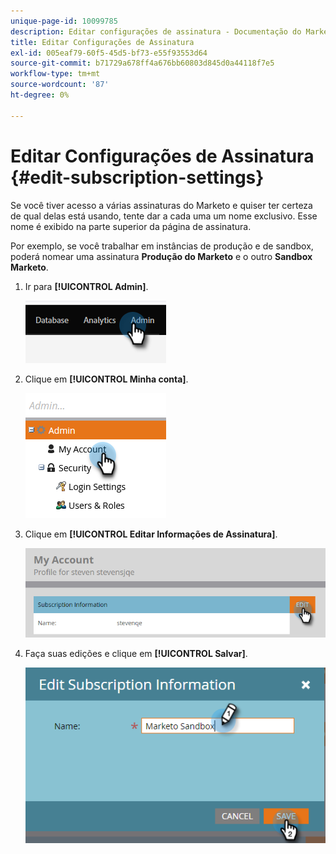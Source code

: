 ```yaml
---
unique-page-id: 10099785
description: Editar configurações de assinatura - Documentação do Marketo - Documentação do produto
title: Editar Configurações de Assinatura
exl-id: 005eaf79-60f5-45d5-bf73-e55f93553d64
source-git-commit: b71729a678ff4a676bb60803d845d0a44118f7e5
workflow-type: tm+mt
source-wordcount: '87'
ht-degree: 0%

---
```


# Editar Configurações de Assinatura {#edit-subscription-settings}

Se você tiver acesso a várias assinaturas do Marketo e quiser ter certeza de qual delas está usando, tente dar a cada uma um nome exclusivo. Esse nome é exibido na parte superior da página de assinatura.

Por exemplo, se você trabalhar em instâncias de produção e de sandbox, poderá nomear uma assinatura **Produção do Marketo** e o outro **Sandbox Marketo**.

1. Ir para **[!UICONTROL Admin]**.

   ![](assets/edit-subscription-settings-1.png)

1. Clique em **[!UICONTROL Minha conta]**.

   ![](assets/edit-subscription-settings-2.png)

1. Clique em **[!UICONTROL Editar Informações de Assinatura]**.

   ![](assets/edit-subscription-settings-3.png)

1. Faça suas edições e clique em **[!UICONTROL Salvar]**.

   ![](assets/edit-subscription-settings-4.png)
